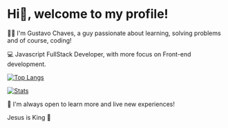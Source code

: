 # Hi👋, welcome to my profile!

🧑🏻 I'm Gustavo Chaves, a guy passionate about learning, solving problems and of course, coding!

💻 Javascript FullStack Developer, with more focus on Front-end development.

[![Top Langs](https://github-readme-stats.vercel.app/api/top-langs/?username=gustavonikov&theme=cobalt)](https://github.com/gustavonikov/github-readme-stats)


[![Stats](https://github-readme-stats.vercel.app/api/?username=gustavonikov&count_private=true&show_icons=true&theme=cobalt)](https://github.com/gustavonikov/github-readme-stats)

📍 I'm always open to learn more and live new experiences!

Jesus is King 👑
